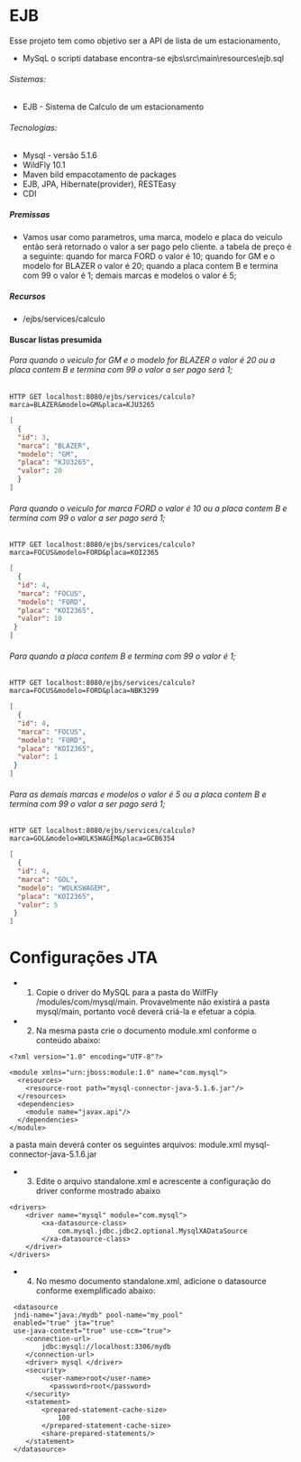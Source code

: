 # EJB	


Esse projeto tem como objetivo ser a API de lista de um estacionamento, 

- MySqL o scripti database encontra-se ejbs\src\main\resources\ejb.sql


###### Sistemas:
- EJB - Sistema de Calculo de um estacionamento

###### Tecnologias:
- Mysql - versão 5.1.6
- WildFly 10.1
- Maven bild empacotamento de packages
- EJB, JPA, Hibernate(provider), RESTEasy
- CDI 

##### Premissas
- Vamos usar como parametros, uma marca, modelo e placa do veiculo então será
  retornado o valor a ser pago pelo cliente.
  a tabela de preço é a seguinte:
  quando for marca FORD o valor é 10;
  quando for GM e o modelo for BLAZER o valor é 20;
  quando a placa contem B e termina com 99 o valor é 1;
  demais marcas e modelos o valor é 5;

##### Recursos

 - /ejbs/services/calculo

#### Buscar listas presumida

###### Para quando o veiculo for GM e o modelo for BLAZER o valor é 20 ou a placa contem B e termina com 99 o valor a ser pago será 1;
```shell
HTTP GET localhost:8080/ejbs/services/calculo?marca=BLAZER&modelo=GM&placa=KJU3265
```
```json
[
  {
  "id": 3,
  "marca": "BLAZER",
  "modelo": "GM",
  "placa": "KJU3265",
  "valor": 20
  }
]
```

###### Para quando o veiculo for marca FORD o valor é 10 ou a placa contem B e termina com 99 o valor a ser pago será 1;
```shell
HTTP GET localhost:8080/ejbs/services/calculo?marca=FOCUS&modelo=FORD&placa=KOI2365
```
```json
[
  {
  "id": 4,
  "marca": "FOCUS",
  "modelo": "FORD",
  "placa": "KOI2365",
  "valor": 10
 }
]
```

###### Para quando a placa contem B e termina com 99 o valor é 1;
```shell
HTTP GET localhost:8080/ejbs/services/calculo?marca=FOCUS&modelo=FORD&placa=NBK3299
```
```json
[
  {
  "id": 4,
  "marca": "FOCUS",
  "modelo": "FORD",
  "placa": "KOI2365",
  "valor": 1
 }
]
```

###### Para as demais marcas e modelos o valor é 5 ou a placa contem B e termina com 99 o valor a ser pago será 1;
```shell
HTTP GET localhost:8080/ejbs/services/calculo?marca=GOL&modelo=WOLKSWAGEM&placa=GCB6354
```
```json
[
  {
  "id": 4,
  "marca": "GOL",
  "modelo": "WOLKSWAGEM",
  "placa": "KOI2365",
  "valor": 5
 }
]
```


# Configurações JTA 
- 1. Copie o driver do MySQL para a pasta do WilfFly /modules/com/mysql/main. Provavelmente não existirá a pasta mysql/main, portanto você deverá criá-la e efetuar a cópia.
- 2. Na mesma pasta crie o documento module.xml conforme o conteúdo abaixo:

```
<?xml version="1.0" encoding="UTF-8"?>

<module xmlns="urn:jboss:module:1.0" name="com.mysql">
  <resources>
    <resource-root path="mysql-connector-java-5.1.6.jar"/>
  </resources>
  <dependencies>
    <module name="javax.api"/>
  </dependencies>
</module>

```

a pasta main deverá conter os seguintes arquivos:
module.xml
mysql-connector-java-5.1.6.jar

- 3. Edite o arquivo standalone.xml e acrescente a configuração do driver conforme mostrado abaixo

```
<drivers>
    <driver name="mysql" module="com.mysql">
        <xa-datasource-class>
            com.mysql.jdbc.jdbc2.optional.MysqlXADataSource
        </xa-datasource-class>
    </driver> 
</drivers>
```
- 4. No mesmo documento standalone.xml, adicione o datasource conforme exemplificado abaixo:

```
 <datasource
 jndi-name="java:/mydb" pool-name="my_pool"
 enabled="true" jta="true"
 use-java-context="true" use-ccm="true">
    <connection-url>
        jdbc:mysql://localhost:3306/mydb
    </connection-url>
    <driver> mysql </driver>
    <security>
        <user-name>root</user-name>
          <password>root</password>
    </security>
    <statement>
        <prepared-statement-cache-size>
            100
        </prepared-statement-cache-size>
        <share-prepared-statements/>
    </statement>
 </datasource>
 
```